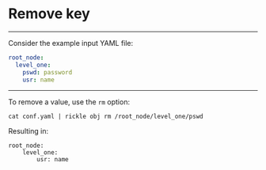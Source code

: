 # Remove key

---

Consider the example input YAML file:

```yaml title="conf.yaml" linenums="1"
root_node:
  level_one:
    pswd: password
    usr: name
```

---

To remove a value, use the ``rm`` option:

```shell
cat conf.yaml | rickle obj rm /root_node/level_one/pswd
```

Resulting in:

```text
root_node:
    level_one:
        usr: name
```

